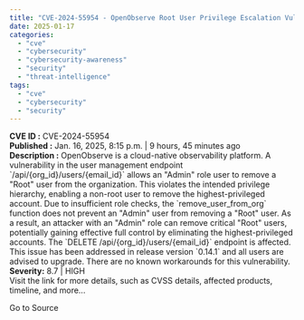 ```yaml
---
title: "CVE-2024-55954 - OpenObserve Root User Privilege Escalation Vulnerability"
date: 2025-01-17
categories: 
  - "cve"
  - "cybersecurity"
  - "cybersecurity-awareness"
  - "security"
  - "threat-intelligence"
tags: 
  - "cve"
  - "cybersecurity"
  - "security"
---
```


**CVE ID :** CVE-2024-55954  
**Published :** Jan. 16, 2025, 8:15 p.m. | 9 hours, 45 minutes ago  
**Description :** OpenObserve is a cloud-native observability platform. A vulnerability in the user management endpoint \`/api/{org\_id}/users/{email\_id}\` allows an "Admin" role user to remove a "Root" user from the organization. This violates the intended privilege hierarchy, enabling a non-root user to remove the highest-privileged account. Due to insufficient role checks, the \`remove\_user\_from\_org\` function does not prevent an "Admin" user from removing a "Root" user. As a result, an attacker with an "Admin" role can remove critical "Root" users, potentially gaining effective full control by eliminating the highest-privileged accounts. The \`DELETE /api/{org\_id}/users/{email\_id}\` endpoint is affected. This issue has been addressed in release version \`0.14.1\` and all users are advised to upgrade. There are no known workarounds for this vulnerability.  
**Severity:** 8.7 | HIGH  
Visit the link for more details, such as CVSS details, affected products, timeline, and more...

Go to Source
